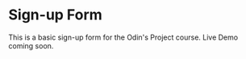 # Sign-up Form

This is a basic sign-up form for the Odin's Project course. 
Live Demo coming soon.
